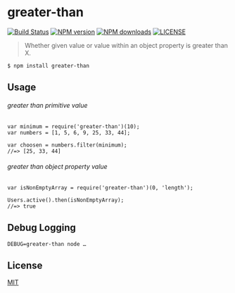 # greater-than

[![Build Status](http://img.shields.io/travis/wilmoore/greater-than.js.svg)](https://travis-ci.org/wilmoore/greater-than.js) [![NPM version](http://img.shields.io/npm/v/greater-than.svg)](https://www.npmjs.org/package/greater-than) [![NPM downloads](http://img.shields.io/npm/dm/greater-than.svg)](https://www.npmjs.org/package/greater-than) [![LICENSE](http://img.shields.io/npm/l/greater-than.svg)](license)

> Whether given value or value within an object property is greater than X.

    $ npm install greater-than

## Usage

###### greater than primitive value

    var minimum = require('greater-than')(10);
    var numbers = [1, 5, 6, 9, 25, 33, 44];

    var choosen = numbers.filter(minimum);
    //=> [25, 33, 44]

###### greater than object property value

    var isNonEmptyArray = require('greater-than')(0, 'length');

    Users.active().then(isNonEmptyArray);
    //=> true

## Debug Logging

    DEBUG=greater-than node …

## License

  [MIT](license)

